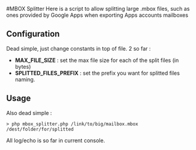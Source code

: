 #MBOX Splitter
Here is a script to allow splitting large .mbox files, such as ones provided by Google Apps when exporting Apps accounts mailboxes

## Configuration
Dead simple, just change constants in top of file. 2 so far :

 - **MAX_FILE_SIZE** : set the max file size for each of the split files (in bytes)
 - **SPLITTED_FILES_PREFIX** : set the prefix you want for splitted files naming.

## Usage
Also dead simple :

    > php mbox_splitter.php /link/to/big/mailbox.mbox /dest/folder/for/splitted

All log/echo is so far in current console.


